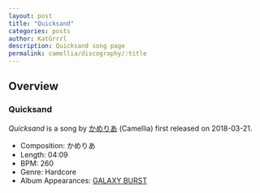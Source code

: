 ```yaml
---
layout: post
title: "Quicksand"
categories: posts
author: KatGrrrl
description: Quicksand song page
permalink: camellia/discography/:title
---
```


## Overview

### Quicksand

*Quicksand* is a song by [かめりあ](/camellia) (Camellia) first released on 2018-03-21.

* Composition: かめりあ
* Length: 04:09
* BPM: 260
* Genre: Hardcore
* Album Appearances: [GALAXY BURST](<{% link postsInclude/_posts/camellia/albums/GALAXY-BURST/2023-12-21-GALAXY-BURST.md %}>)
